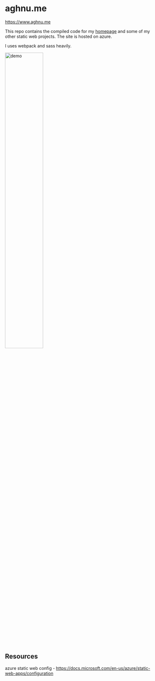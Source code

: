 
# aghnu.me
https://www.aghnu.me

This repo contains the compiled code for my [homepage](https://www.aghnu.me) and some of my other static web projects. The site is hosted on azure. 

I uses webpack and sass heavily. 

<p align="left">
<img alt="demo" width="50%" src=https://user-images.githubusercontent.com/46549455/179661969-071b0af7-cd35-43fe-a03a-1c150b32a095.png>
</p>

## Resources
azure static web config - https://docs.microsoft.com/en-us/azure/static-web-apps/configuration





